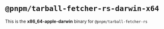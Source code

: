 # `@pnpm/tarball-fetcher-rs-darwin-x64`

This is the **x86_64-apple-darwin** binary for `@pnpm/tarball-fetcher-rs`
